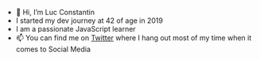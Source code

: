 - 👋 Hi, I’m Luc Constantin <br>
- I started my dev journey at 42 of age in 2019<br>
- I am a passionate JavaScript learner<br>
- 📫 You can find me on <a href="https://twitter.com/accolades_dev"> Twitter</a> where I hang out most of my time when it comes to Social Media

<!---
luc-constantin/luc-constantin is a ✨ special ✨ repository because its `README.md` (this file) appears on your GitHub profile.
You can click the Preview link to take a look at your changes.
--->
